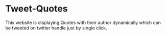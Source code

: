 # Tweet-Quotes
This website is displaying Quotes with their author dynamically which can be tweeted on twitter handle just by single click.
